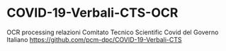 # COVID-19-Verbali-CTS-OCR
OCR processing relazioni Comitato Tecnico Scientific Covid del Governo Italiano https://github.com/pcm-dpc/COVID-19-Verbali-CTS
